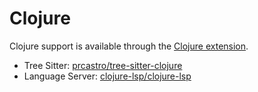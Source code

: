 # Clojure

Clojure support is available through the [Clojure extension](https://github.com/zed-industries/zed/tree/main/extensions/clojure).

- Tree Sitter: [prcastro/tree-sitter-clojure](https://github.com/prcastro/tree-sitter-clojure)
- Language Server: [clojure-lsp/clojure-lsp](https://github.com/clojure-lsp/clojure-lsp)


<!--
TBD: Add some Clojure Docs
-->
